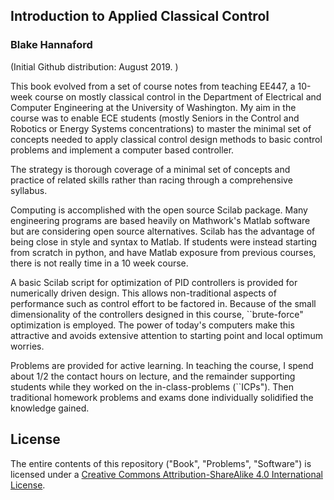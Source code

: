 

## Introduction to Applied Classical Control

### Blake Hannaford


(Initial Github distribution: August 2019. )


This book evolved from a set of course notes from teaching EE447,
a 10-week course on mostly classical control in the Department of Electrical and Computer Engineering at the University of Washington. My aim in the course was to enable ECE students (mostly Seniors in the Control and Robotics or Energy Systems concentrations) to  master the minimal set of concepts needed to apply  classical control design methods to basic control problems and implement a computer based controller.

The strategy is thorough  coverage of a minimal set of concepts and practice of related skills rather than racing through a comprehensive syllabus. 

Computing is accomplished with the open source Scilab package.  Many engineering programs are based heavily 
on Mathwork's  Matlab software but are considering open source alternatives.  Scilab has the advantage of being close in style and syntax to Matlab.  If students were instead starting from scratch in python, and have Matlab exposure from previous courses, there is not really time in a 10 week course.

A basic Scilab script for optimization of PID controllers is provided for numerically driven design.   This allows 
non-traditional aspects of performance such as control effort to be factored in. Because of the small dimensionality of the controllers designed in this course, ``brute-force"  optimization is employed.  The power of today's computers make this attractive and avoids extensive attention to starting point and local optimum worries. 

Problems are provided for active learning.  In teaching the course, I spend about 1/2 the contact
hours on lecture, and the remainder supporting students while they worked on the in-class-problems (``ICPs").   Then traditional 
homework problems and exams done individually solidified the knowledge gained. 


## License

The entire contents of this repository ("Book", "Problems", "Software") 
is licensed under a 
[Creative Commons Attribution-ShareAlike 4.0 International License](http://creativecommons.org/licenses/by-sa/4.0/).




